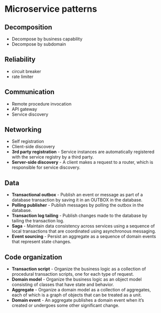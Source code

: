 # Microservice patterns

## Decomposition
- Decompose by business capability
- Decompose by subdomain

## Reliability
- circuit breaker
- rate limiter

## Communication
- Remote procedure invocation
- API gateway
- Service discovery

## Networking
- Self registration
- Client-side discovery
- **3rd party registration** - Service instances are automatically registered with the service registry by a third party.
- **Server-side discovery** - A client makes a request to a router, which is responsible for service discovery.

## Data
- **Transactional outbox** - Publish an event or message as part of a database transaction by saving it in an OUTBOX in the database.
- **Polling publisher** - Publish messages by polling the outbox in the database.
- **Transaction log tailing** - Publish changes made to the database by tailing the transaction log.
- **Saga** - Maintain data consistency across services using a sequence of local transactions that are coordinated using asynchronous messaging.
- **Event sourcing** - Persist an aggregate as a sequence of domain events that represent state changes.

## Code organization
- **Transaction script** - Organize the business logic as a collection of procedural transaction scripts, one for each type of request.
- **Domain model** - Organize the business logic as an object model consisting of classes that have state and behavior.
- **Aggregate** - Organize a domain model as a collection of aggregates, each of which is a graph of objects that can be treated as a unit.
- **Domain event** - An aggregate publishes a domain event when it’s created or undergoes some other significant change.
